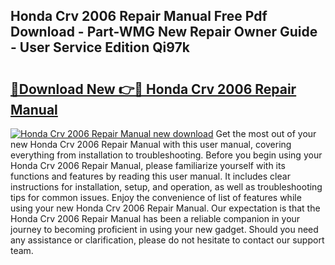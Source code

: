 ## Honda Crv 2006 Repair Manual Free Pdf Download - Part-WMG New Repair Owner Guide - User Service Edition Qi97k

# <h2><a href="http://bc28800.oget.top/?id=Honda+Crv+2006+Repair+Manual">🔗Download New 👉🔴 Honda Crv 2006 Repair Manual</a></h2>

[![Honda Crv 2006 Repair Manual new download](https://i.imgur.com/5g1atiW.png)](http://bc28800.oget.top/?id=Honda+Crv+2006+Repair+Manual)
Get the most out of your new Honda Crv 2006 Repair Manual with this user manual, covering everything from installation to troubleshooting. Before you begin using your Honda Crv 2006 Repair Manual, please familiarize yourself with its functions and features by reading this user manual. It includes clear instructions for installation, setup, and operation, as well as troubleshooting tips for common issues. Enjoy the convenience of list of features while using your new Honda Crv 2006 Repair Manual. Our expectation is that the Honda Crv 2006 Repair Manual has been a reliable companion in your journey to becoming proficient in using your new gadget. Should you need any assistance or clarification, please do not hesitate to contact our support team.
